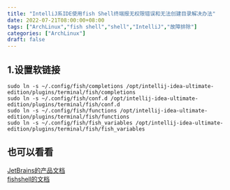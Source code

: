 ```yaml
---
title: "IntelliJ系IDE使用fish Shell终端报无权限错误和无法创建目录解决办法"
date: 2022-07-21T08:00:00+08:00
tags: ["ArchLinux","fish shell","shell","IntelliJ","故障排除"]
categories: ["ArchLinux"]
draft: false
---
```


## 1.设置软链接

`sudo ln -s ~/.config/fish/completions /opt/intellij-idea-ultimate-edition/plugins/terminal/fish/completions`  
`sudo ln -s ~/.config/fish/conf.d /opt/intellij-idea-ultimate-edition/plugins/terminal/fish/conf.d`  
`sudo ln -s ~/.config/fish/functions /opt/intellij-idea-ultimate-edition/plugins/terminal/fish/functions`  
`sudo ln -s ~/.config/fish/fish_variables /opt/intellij-idea-ultimate-edition/plugins/terminal/fish/fish_variables`

## 也可以看看

[JetBrains的产品文档](https://www.jetbrains.com/help/)  
[fishshell的文档](https://fishshell.com/docs/current/index.html)